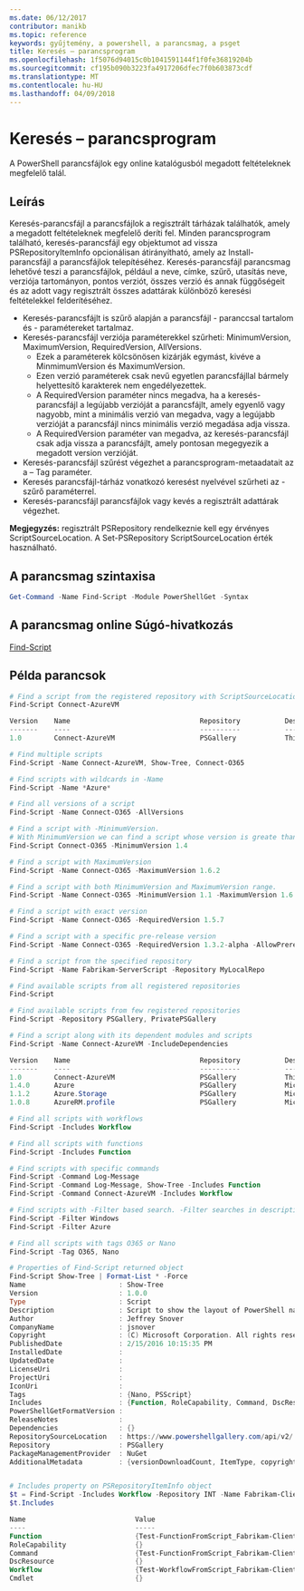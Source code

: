 ```yaml
---
ms.date: 06/12/2017
contributor: manikb
ms.topic: reference
keywords: gyűjtemény, a powershell, a parancsmag, a psget
title: Keresés – parancsprogram
ms.openlocfilehash: 1f5076d94015c0b1041591144f1f0fe36819204b
ms.sourcegitcommit: cf195b090b3223fa4917206dfec7f0b603873cdf
ms.translationtype: MT
ms.contentlocale: hu-HU
ms.lasthandoff: 04/09/2018
---
```

# <a name="find-script"></a>Keresés – parancsprogram

A PowerShell parancsfájlok egy online katalógusból megadott feltételeknek megfelelő talál.

## <a name="description"></a>Leírás

Keresés-parancsfájl a parancsfájlok a regisztrált tárházak találhatók, amely a megadott feltételeknek megfelelő deríti fel.
Minden parancsprogram található, keresés-parancsfájl egy objektumot ad vissza PSRepositoryItemInfo opcionálisan átirányítható, amely az Install-parancsfájl a parancsfájlok telepítéséhez.
Keresés-parancsfájl parancsmag lehetővé teszi a parancsfájlok, például a neve, címke, szűrő, utasítás neve, verziója tartományon, pontos verziót, összes verzió és annak függőségeit és az adott vagy regisztrált összes adattárak különböző keresési feltételekkel felderítéséhez.

- Keresés-parancsfájlt is szűrő alapján a parancsfájl - paranccsal tartalom és - paramétereket tartalmaz.
- Keresés-parancsfájl verziója paraméterekkel szűrheti: MinimumVersion, MaximumVersion, RequiredVersion, AllVersions.
  - Ezek a paraméterek kölcsönösen kizárják egymást, kivéve a MinmimumVersion és MaximumVersion.
  - Ezen verzió paraméterek csak nevű egyetlen parancsfájllal bármely helyettesítő karakterek nem engedélyezettek.
  - A RequiredVersion paraméter nincs megadva, ha a keresés-parancsfájl a legújabb verzióját a parancsfájlt, amely egyenlő vagy nagyobb, mint a minimális verzió van megadva, vagy a legújabb verzióját a parancsfájl nincs minimális verzió megadása adja vissza.
  - A RequiredVersion paraméter van megadva, az keresés-parancsfájl csak adja vissza a parancsfájlt, amely pontosan megegyezik a megadott version verzióját.
- Keresés-parancsfájl szűrést végezhet a parancsprogram-metaadatait az a – Tag paraméter.
- Keresés parancsfájl-tárház vonatkozó keresést nyelvével szűrheti az - szűrő paraméterrel.
- Keresés-parancsfájl parancsfájlok vagy kevés a regisztrált adattárak végezhet.

**Megjegyzés:** regisztrált PSRepository rendelkeznie kell egy érvényes ScriptSourceLocation. A Set-PSRepository ScriptSourceLocation érték használható.

## <a name="cmdlet-syntax"></a>A parancsmag szintaxisa

```powershell
Get-Command -Name Find-Script -Module PowerShellGet -Syntax
```

## <a name="cmdlet-online-help-reference"></a>A parancsmag online Súgó-hivatkozás

[Find-Script](http://go.microsoft.com/fwlink/?LinkId=619785)

## <a name="example-commands"></a>Példa parancsok

```powershell
# Find a script from the registered repository with ScriptSourceLocation
Find-Script Connect-AzureVM

Version    Name                                Repository           Description
-------    ----                                ----------           -----------
1.0        Connect-AzureVM                     PSGallery            This runbook sets up a connection to an Azure vi...

# Find multiple scripts
Find-Script -Name Connect-AzureVM, Show-Tree, Connect-O365

# Find scripts with wildcards in -Name
Find-Script -Name *Azure*

# Find all versions of a script
Find-Script -Name Connect-O365 -AllVersions

# Find a script with -MinimumVersion.
# With MinimumVersion we can find a script whose version is greate than or equal to the specified MinimumVersion value.
Find-Script Connect-O365 -MinimumVersion 1.4

# Find a script with MaximumVersion
Find-Script -Name Connect-O365 -MaximumVersion 1.6.2

# Find a script with both MinimumVersion and MaximumVersion range.
Find-Script -Name Connect-O365 -MinimumVersion 1.1 -MaximumVersion 1.6.2

# Find a script with exact version
Find-Script -Name Connect-O365 -RequiredVersion 1.5.7

# Find a script with a specific pre-release version
Find-Script -Name Connect-O365 -RequiredVersion 1.3.2-alpha -AllowPrerelease

# Find a script from the specified repository
Find-Script -Name Fabrikam-ServerScript -Repository MyLocalRepo

# Find available scripts from all registered repositories
Find-Script

# Find available scripts from few registered repositories
Find-Script -Repository PSGallery, PrivatePSGallery

# Find a script along with its dependent modules and scripts
Find-Script -Name Connect-AzureVM -IncludeDependencies

Version    Name                                Repository           Description
-------    ----                                ----------           -----------
1.0        Connect-AzureVM                     PSGallery            This runbook sets up a connection to an Azure vi...
1.4.0      Azure                               PSGallery            Microsoft Azure PowerShell - Service Management
1.1.2      Azure.Storage                       PSGallery            Microsoft Azure PowerShell - Storage service cmd...
1.0.8      AzureRM.profile                     PSGallery            Microsoft Azure PowerShell - Profile credential ...

# Find all scripts with workflows
Find-Script -Includes Workflow

# Find all scripts with functions
Find-Script -Includes Function

# Find scripts with specific commands
Find-Script -Command Log-Message
Find-Script -Command Log-Message, Show-Tree -Includes Function
Find-Script -Command Connect-AzureVM -Includes Workflow

# Find scripts with -Filter based search. -Filter searches in description and names
Find-Script -Filter Windows
Find-Script -Filter Azure

# Find all scripts with tags O365 or Nano
Find-Script -Tag O365, Nano

# Properties of Find-Script returned object
Find-Script Show-Tree | Format-List * -Force
Name                       : Show-Tree
Version                    : 1.0.0
Type                       : Script
Description                : Script to show the layout of PowerShell namespaces (Trees) using ASCII
Author                     : Jeffrey Snover
CompanyName                : jsnover
Copyright                  : (C) Microsoft Corporation. All rights reserved.
PublishedDate              : 2/15/2016 10:15:35 PM
InstalledDate              :
UpdatedDate                :
LicenseUri                 :
ProjectUri                 :
IconUri                    :
Tags                       : {Nano, PSScript}
Includes                   : {Function, RoleCapability, Command, DscResource...}
PowerShellGetFormatVersion :
ReleaseNotes               :
Dependencies               : {}
RepositorySourceLocation   : https://www.powershellgallery.com/api/v2/
Repository                 : PSGallery
PackageManagementProvider  : NuGet
AdditionalMetadata         : {versionDownloadCount, ItemType, copyright, PackageManagementProvider...}


# Includes property on PSRepositoryItemInfo object
$t = Find-Script -Includes Workflow -Repository INT -Name Fabrikam-ClientScript
$t.Includes

Name                           Value
----                           -----
Function                       {Test-FunctionFromScript_Fabrikam-ClientScript}
RoleCapability                 {}
Command                        {Test-FunctionFromScript_Fabrikam-ClientScript, Test-WorkflowFromScript_Fabrikam-Clie...
DscResource                    {}
Workflow                       {Test-WorkflowFromScript_Fabrikam-ClientScript}
Cmdlet                         {}


```